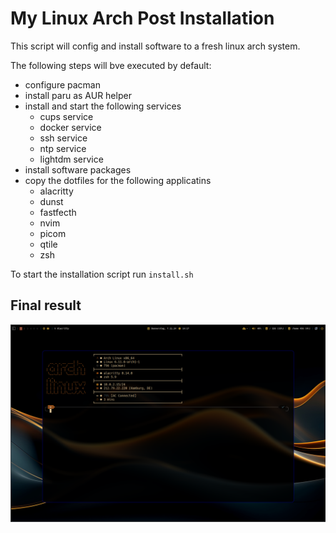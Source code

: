 # My Linux Arch Post Installation

This script will config and install software to a fresh linux arch system.

The following steps will bve executed by default:
- configure pacman 
- install paru as AUR helper
- install and start the following services
    - cups service
    - docker service
    - ssh service
    - ntp service
    - lightdm service
- install software packages
- copy the dotfiles for the following applicatins
    - alacritty
    - dunst
    - fastfecth
    - nvim
    - picom
    - qtile
    - zsh

To start the installation script run ```install.sh```

## Final result
![screenshot.png](screenshots/screenshot.png)